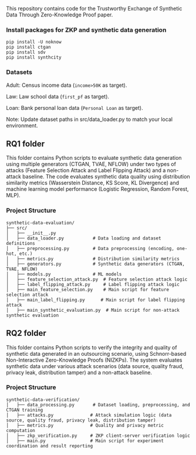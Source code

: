 This repository contains code for the Trustworthy Exchange of Synthetic Data Through Zero-Knowledge Proof paper.



### Install packages for ZKP and synthetic data generation 
```
pip install -U noknow
pip install ctgan
pip install sdv
pip install synthcity
```

### Datasets

Adult: Census income data (```income>50K``` as target).

Law: Law school data (```first_pf``` as target).

Loan: Bank personal loan data (```Personal Loan``` as target).

Note: Update dataset paths in src/data_loader.py to match your local environment.

## RQ1 folder
This folder contains Python scripts to evaluate synthetic data generation using multiple generators (CTGAN, TVAE, NFLOW) under two types of attacks (Feature Selection Attack and Label Flipping Attack) and a non-attack baseline. The code evaluates synthetic data quality using distribution similarity metrics (Wasserstein Distance, KS Score, KL Divergence) and machine learning model performance (Logistic Regression, Random Forest, MLP).

### Project Structure
```
synthetic-data-evaluation/
├── src/
│   ├── __init__.py
│   ├── data_loader.py           # Data loading and dataset definitions
│   ├── preprocessing.py         # Data preprocessing (encoding, one-hot, etc.)
│   ├── metrics.py               # Distribution similarity metrics
│   ├── generators.py            # Synthetic data generators (CTGAN, TVAE, NFLOW)
│   ├── models.py                # ML models
│   ├── feature_selection_attack.py  # Feature selection attack logic
│   ├── label_flipping_attack.py     # Label flipping attack logic
│   ├── main_feature_selection.py    # Main script for feature selection attack
│   ├── main_label_flipping.py      # Main script for label flipping attack
│   ├── main_synthetic_evaluation.py  # Main script for non-attack synthetic evaluation
```

## RQ2 folder
This folder contains Python scripts to verify the integrity and quality of synthetic data generated in an outsourcing scenario, using Schnorr-based Non-Interactive Zero-Knowledge Proofs (NIZKPs). The system evaluates synthetic data under various attack scenarios (data source, quality fraud, privacy leak, distribution tamper) and a non-attack baseline.

### Project Structure
```
synthetic-data-verification/
│   ├── data_processing.py       # Dataset loading, preprocessing, and CTGAN training
│   ├── attacks.py              # Attack simulation logic (data source, quality fraud, privacy leak, distribution tamper)
│   ├── metrics.py              # Quality and privacy metric computation
│   ├── zkp_verification.py     # ZKP client-server verification logic
│   ├── main.py                 # Main script for experiment coordination and result reporting
```
